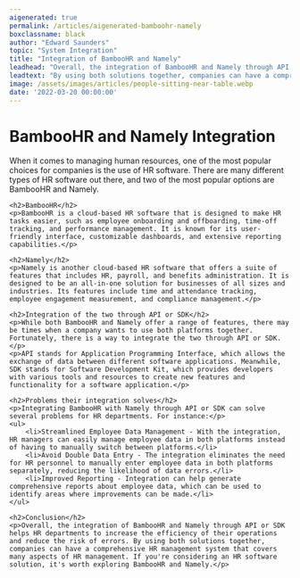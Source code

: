 ```yaml
---
aigenerated: true
permalink: /articles/aigenerated-bamboohr-namely
boxclassname: black
author: "Edward Saunders"
topic: "System Integration"
title: "Integration of BambooHR and Namely"
leadhead: "Overall, the integration of BambooHR and Namely through API or SDK helps HR departments to increase the efficiency of their operations and reduce the risk of errors"
leadtext: "By using both solutions together, companies can have a comprehensive HR management system that covers many aspects of HR management. If you're considering an HR software solution, it's worth exploring BambooHR and Namely."
image: /assets/images/articles/people-sitting-near-table.webp
date: '2022-03-20 00:00:00'
---
```

<div class="arttext">	<h1>BambooHR and Namely Integration</h1>
	<p>When it comes to managing human resources, one of the most popular choices for companies is the use of HR software. There are many different types of HR software out there, and two of the most popular options are BambooHR and Namely.</p>

	<h2>BambooHR</h2>
	<p>BambooHR is a cloud-based HR software that is designed to make HR tasks easier, such as employee onboarding and offboarding, time-off tracking, and performance management. It is known for its user-friendly interface, customizable dashboards, and extensive reporting capabilities.</p>

	<h2>Namely</h2>
	<p>Namely is another cloud-based HR software that offers a suite of features that includes HR, payroll, and benefits administration. It is designed to be an all-in-one solution for businesses of all sizes and industries. Its features include time and attendance tracking, employee engagement measurement, and compliance management.</p>

	<h2>Integration of the two through API or SDK</h2>
	<p>While both BambooHR and Namely offer a range of features, there may be times when a company wants to use both platforms together. Fortunately, there is a way to integrate the two through API or SDK.</p>
	<p>API stands for Application Programming Interface, which allows the exchange of data between different software applications. Meanwhile, SDK stands for Software Development Kit, which provides developers with various tools and resources to create new features and functionality for a software application.</p>

	<h2>Problems their integration solves</h2>
	<p>Integrating BambooHR with Namely through API or SDK can solve several problems for HR departments. For instance:</p>
	<ul>
		<li>Streamlined Employee Data Management - With the integration, HR managers can easily manage employee data in both platforms instead of having to manually switch between platforms.</li>
		<li>Avoid Double Data Entry - The integration eliminates the need for HR personnel to manually enter employee data in both platforms separately, reducing the likelihood of data errors.</li>
		<li>Improved Reporting - Integration can help generate comprehensive reports about employee data, which can be used to identify areas where improvements can be made.</li>
	</ul>

	<h2>Conclusion</h2>
	<p>Overall, the integration of BambooHR and Namely through API or SDK helps HR departments to increase the efficiency of their operations and reduce the risk of errors. By using both solutions together, companies can have a comprehensive HR management system that covers many aspects of HR management. If you're considering an HR software solution, it's worth exploring BambooHR and Namely.</p>
</div>